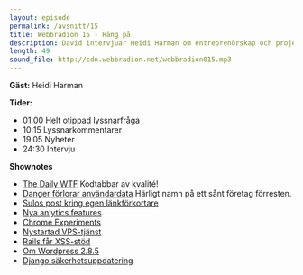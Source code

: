 ```yaml
---
layout: episode
permalink: /avsnitt/15
title: Webbradion 15 - Häng på
description: David intervjuar Heidi Harman om entreprenörskap och projektet Runalong och så pratar vi lite om vårt beroende av webbtjänster och leverantörerna bakom dessa. 
length: 49
sound_file: http://cdn.webbradion.net/webbradion015.mp3
---
```


**Gäst:** Heidi Harman

**Tider:**

* 01:00 Helt otippad lyssnarfråga
* 10:15 Lyssnarkommentarer
* 19.05 Nyheter
* 24:30 Intervju

**Shownotes**

* [The Daily WTF](http://thedailywtf.com/) Kodtabbar av kvalité!
* [Danger förlorar användardata](http://dailymobile.se/2009/10/11/microsoftdanger-lose-all-t-mobile-sidekick-data/) Härligt namn på ett sånt företag förresten. 
* [Sulos post kring egen länkförkortare](http://sulo.se/2009/10/21/bygg-din-egen-lankforkortare/)
* [Nya anlytics features](http://analytics.blogspot.com/2009/10/google-analytics-now-more-powerful.html)
* [Chrome Experiments](http://www.chromeexperiments.com/)
* [Nystartad VPS-tjänst](http://blogg.surftown.se/vps/betatestare-av-vps-tjanst/)
* [Rails får XSS-stöd](http://github.com/rails/rails/commit/9415935902f120a9bac0bfce7129725a0db38ed3)
* [Om Wordpress 2.8.5](http://wp-support.se/nyheter/wordpress-2-8-5/)
* [Django säkerhetsuppdatering](http://www.djangoproject.com/weblog/2009/oct/09/security/)
